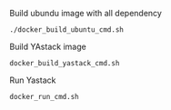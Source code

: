 Build ubundu image with all dependency

  `./docker_build_ubuntu_cmd.sh`

Build YAstack image

  `docker_build_yastack_cmd.sh`

Run Yastack

  `docker_run_cmd.sh`
